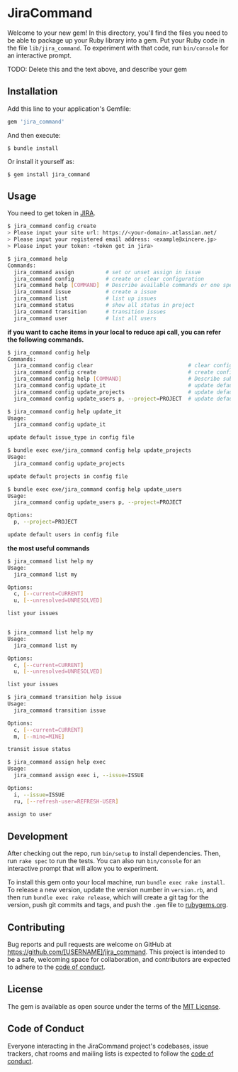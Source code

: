 # JiraCommand

Welcome to your new gem! In this directory, you'll find the files you need to be able to package up your Ruby library into a gem. Put your Ruby code in the file `lib/jira_command`. To experiment with that code, run `bin/console` for an interactive prompt.

TODO: Delete this and the text above, and describe your gem

## Installation

Add this line to your application's Gemfile:

```ruby
gem 'jira_command'
```

And then execute:

    $ bundle install

Or install it yourself as:

    $ gem install jira_command

## Usage

You need to get token in [JIRA](https://id.atlassian.com/manage-profile/security).

```bash
$ jira_command config create
> Please input your site url: https://<your-domain>.atlassian.net/
> Please input your registered email address: <example@xincere.jp>
> Please input your token: <token got in jira>

$ jira_command help
Commands:
  jira_command assign          # set or unset assign in issue
  jira_command config          # create or clear configuration
  jira_command help [COMMAND]  # Describe available commands or one specific command
  jira_command issue           # create a issue
  jira_command list            # list up issues
  jira_command status          # show all status in project
  jira_command transition      # transition issues
  jira_command user            # list all users
```

<b>if you want to cache items in your local to reduce api call, you can refer the following commands.</b>

```bash
$ jira_command config help
Commands:
  jira_command config clear                              # clear config file
  jira_command config create                             # create config file
  jira_command config help [COMMAND]                     # Describe subcommands or one specific subcommand
  jira_command config update_it                          # update default issue_type in config file
  jira_command config update_projects                    # update default projects in config file
  jira_command config update_users p, --project=PROJECT  # update default users in config file

$ jira_command config help update_it
Usage:
  jira_command config update_it

update default issue_type in config file

$ bundle exec exe/jira_command config help update_projects
Usage:
  jira_command config update_projects

update default projects in config file

$ bundle exec exe/jira_command config help update_users
Usage:
  jira_command config update_users p, --project=PROJECT

Options:
  p, --project=PROJECT

update default users in config file
```

<b>the most useful commands</b>

```bash
$ jira_command list help my
Usage:
  jira_command list my

Options:
  c, [--current=CURRENT]
  u, [--unresolved=UNRESOLVED]

list your issues


$ jira_command list help my
Usage:
  jira_command list my

Options:
  c, [--current=CURRENT]
  u, [--unresolved=UNRESOLVED]

list your issues

$ jira_command transition help issue
Usage:
  jira_command transition issue

Options:
  c, [--current=CURRENT]
  m, [--mine=MINE]

transit issue status

$ jira_command assign help exec
Usage:
  jira_command assign exec i, --issue=ISSUE

Options:
  i, --issue=ISSUE
  ru, [--refresh-user=REFRESH-USER]

assign to user
```

## Development

After checking out the repo, run `bin/setup` to install dependencies. Then, run `rake spec` to run the tests. You can also run `bin/console` for an interactive prompt that will allow you to experiment.

To install this gem onto your local machine, run `bundle exec rake install`. To release a new version, update the version number in `version.rb`, and then run `bundle exec rake release`, which will create a git tag for the version, push git commits and tags, and push the `.gem` file to [rubygems.org](https://rubygems.org).

## Contributing

Bug reports and pull requests are welcome on GitHub at https://github.com/[USERNAME]/jira_command. This project is intended to be a safe, welcoming space for collaboration, and contributors are expected to adhere to the [code of conduct](https://github.com/[USERNAME]/jira_command/blob/master/CODE_OF_CONDUCT.md).

## License

The gem is available as open source under the terms of the [MIT License](https://opensource.org/licenses/MIT).

## Code of Conduct

Everyone interacting in the JiraCommand project's codebases, issue trackers, chat rooms and mailing lists is expected to follow the [code of conduct](https://github.com/[USERNAME]/jira_command/blob/master/CODE_OF_CONDUCT.md).
